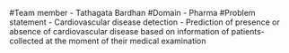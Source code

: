 #Team member - Tathagata Bardhan
#Domain - Pharma
#Problem statement - Cardiovascular disease detection - Prediction of presence or absence of cardiovascular disease based on information of patients-collected at the moment of their medical examination
